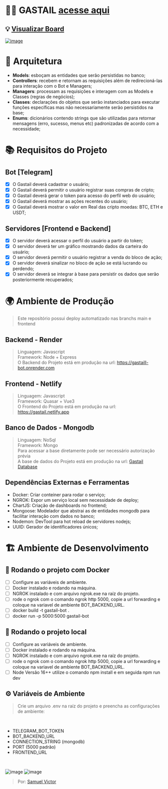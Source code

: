 # 🐦‍🔥 GASTAIL [acesse aqui](https://t.me/GasTail_bot) 

## 💡 [Visualizar Board](https://whimsical.com/gastail-bot-C5Pf2PrrrYgAQMaoXXVUEg)

[![image](https://github.com/user-attachments/assets/e2a37ac9-9346-48f5-82c5-6c4482633096)](https://gastail.netlify.app)


# 🏯 Arquitetura
- <strong>Models</strong>: esboçam as entidades que serão persistidas no banco;
- <strong>Controllers</strong>: recebem e retornam as requisições além de redirecioná-las para interação com o Bot e Managers;
- <strong>Managers</strong>: processam as requisições e interagem com as Models e Classes (regras de negócios);
- <strong>Classes</strong>: declarações do objetos que serão instanciados para executar funções específicas mas não necessariamente serão persistidos na base;
- <strong>Enums</strong>: dicionários contendo strings que são utilizadas para retornar mensagens (erro, sucesso, menus etc) padronizadas de acordo com a necessidade;

# 📚 Requisitos do Projeto
## Bot [Telegram]
 - [x] O Gastail deverá cadastrar o usuário;
 - [x] O Gastail deverá permitir o usuário registrar suas compras de cripto;
 - [x] O Gastail deverá gerar o token para acesso do perfil web do usuário;
 - [x] O Gastail deverá mostrar as ações recentes do usuário;
 - [x] O Gastail deverá mostrar o valor em Real das cripto moedas: BTC, ETH e USDT;

## Servidores [Frontend e Backend]
- [x] O servidor deverá acessar o perfil do usuário a partir do token;
- [x] O servidor deverá ter um gráfico mostrando dados da carteira do usuário;
- [x] O servidor deverá permitir o usuário registrar a venda do bloco de ação;
- [x] O servidor deverá sinalizar no bloco de ação se está lucrando ou perdendo;
- [x] O servidor deverá se integrar à base para persistir os dados que serão posteriormente recuperados;

# 🌍 Ambiente de Produção

> Este repositório possui deploy automatizado nas branchs main e frontend

## Backend - Render

> Linguagem: Javascript<br>
> Framework: Node + Express<br>
> O Backend do Projeto está em produção na url: https://gastaill-bot.onrender.com<br>

## Frontend - Netlify

> Linguagem: Javascript<br>
> Framework: Quasar + Vue3<br>
> O Frontend do Projeto está em produção na url: https://gastail.netlify.app

## Banco de Dados - Mongodb

> Linguagem: NoSql<br>
> Framework:  Mongo<br>
> Para acessar a base diretamente pode ser necessário autorização prévia<br>
> A base de dados do Projeto está em produção na url: [Gastail Database](https://cloud.mongodb.com/v2/67aa609b61c70d27b71fcc76#/metrics/replicaSet/67aa6181f84ff70f87a7315d/explorer/Projeto-1-db/acaos/find)<br>


## Dependências Externas e Ferramentas
- Docker: Criar conteiner para rodar o serviço;
- NGROK: Expor um serviço local sem necessidade de deploy;
- ChartJS: Criação de dashboards no frontend;
- Mongoose: Modelador que abstrai as de entidades mongodb para facilitar interação com dados no banco;
- Nodemon: DevTool para hot reload de servidores nodejs;
- UUID: Gerador de identificadores únicos;
  
# 🏗️ Ambiente de Desenvolvimento
## 🐋 Rodando o projeto com Docker
- [ ] Configure as variáveis de ambiente.
- [ ] Docker instalado e rodando na máquina.
- [ ] NGROK instalado e com arquivo ngrok.exe na raíz do projeto.
- [ ] rode o ngrok com o comando ngrok http 5000, copie a url forwarding e coloque na variavel de ambiente BOT_BACKEND_URL.
- [ ] docker build -t gastail-bot .
- [ ] docker run -p 5000:5000 gastail-bot

## 📍 Rodando o projeto local
- [ ] Configure as variáveis de ambiente.
- [ ] Docker instalado e rodando na máquina.
- [ ] NGROK instalado e com arquivo ngrok.exe na raíz do projeto.
- [ ] rode o ngrok com o comando ngrok http 5000, copie a url forwarding e coloque na variavel de ambiente BOT_BACKEND_URL.
- [ ] Node Versão 16++ utilize o comando npm install e em seguida npm run dev

## ⚙️ Variáveis de Ambiente
 > Crie um arquivo .env na raíz do projeto e preencha as configurações de ambiente:
<br>

 - TELEGRAM_BOT_TOKEN
 - BOT_BACKEND_URL
 - CONNECTION_STRING (mongodb)
 - PORT (5000 padrão)
 - FRONTEND_URL
<br>

![image](https://github.com/user-attachments/assets/11df42d6-b5ce-45a0-b00f-711c36d906fd)
![image](https://github.com/user-attachments/assets/9267ec66-d6d0-42d3-970a-b97293a6368a)


> Por: [Samuel Victor](https://samuelvictorol.github.io/portfolio/)<br>

